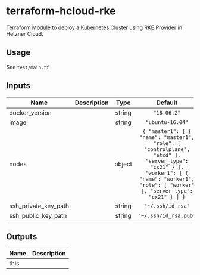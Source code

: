 # terraform-hcloud-rke

Terraform Module to deploy a Kubernetes Cluster using RKE Provider in Hetzner Cloud.

## Usage

See `test/main.tf`

<!-- BEGINNING OF PRE-COMMIT-TERRAFORM DOCS HOOK -->
## Inputs

| Name | Description | Type | Default | Required |
|------|-------------|:----:|:-----:|:-----:|
| docker\_version |  | string | `"18.06.2"` | no |
| image |  | string | `"ubuntu-16.04"` | no |
| nodes |  | object | `{ "master1": [ { "name": "master1", "role": [ "controlplane", "etcd" ], "server_type": "cx21" } ], "worker1": [ { "name": "worker1", "role": [ "worker" ], "server_type": "cx21" } ] }` | no |
| ssh\_private\_key\_path |  | string | `"~/.ssh/id_rsa"` | no |
| ssh\_public\_key\_path |  | string | `"~/.ssh/id_rsa.pub"` | no |

## Outputs

| Name | Description |
|------|-------------|
| this |  |

<!-- END OF PRE-COMMIT-TERRAFORM DOCS HOOK -->
